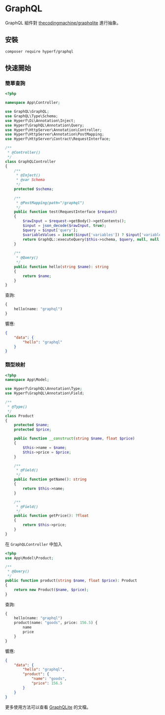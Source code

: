 # GraphQL

GraphQL 組件對 [thecodingmachine/graphqlite](https://github.com/thecodingmachine/graphqlite) 進行抽象。

## 安裝

```bash
composer require hyperf/graphql
```

## 快速開始

### 簡單查詢
```php
<?php

namespace App\Controller;

use GraphQL\GraphQL;
use GraphQL\Type\Schema;
use Hyperf\Di\Annotation\Inject;
use Hyperf\GraphQL\Annotation\Query;
use Hyperf\HttpServer\Annotation\Controller;
use Hyperf\HttpServer\Annotation\PostMapping;
use Hyperf\HttpServer\Contract\RequestInterface;

/**
 * @Controller()
 */
class GraphQLController
{
    /**
     * @Inject()
     * @var Schema
     */
    protected $schema;
    
    /**
     * @PostMapping(path="/graphql")
     */
    public function test(RequestInterface $request)
    {
        $rawInput = $request->getBody()->getContents();
        $input = json_decode($rawInput, true);
        $query = $input['query'];
        $variableValues = isset($input['variables']) ? $input['variables'] : null;
        return GraphQL::executeQuery($this->schema, $query, null, null, $variableValues)->toArray();
    }
    
    /**
     * @Query()
     */
    public function hello(string $name): string
    {
        return $name;
    }
}
```
查詢:
```graphql
{
    hello(name: "graphql")
}
```
響應:
```json
{
    "data": {
        "hello": "graphql"
    }
}
```

### 類型映射

```php
<?php
namespace App\Model;

use Hyperf\GraphQL\Annotation\Type;
use Hyperf\GraphQL\Annotation\Field;

/**
 * @Type()
 */
class Product
{
    protected $name;
    protected $price;

    public function __construct(string $name, float $price)
    {
        $this->name = $name;
        $this->price = $price;
    }

    /**
     * @Field()
     */
    public function getName(): string
    {
        return $this->name;
    }

    /**
     * @Field()
     */
    public function getPrice(): ?float
    {
        return $this->price;
    }
}
```

在 `GraphQLController` 中加入

```php
<?php
use App\Model\Product;

/**
 * @Query()
 */
public function product(string $name, float $price): Product
{
    return new Product($name, $price);
}
```

查詢:
```graphql
{
    hello(name: "graphql")
    product(name: "goods", price: 156.5) {
        name
        price
    }
}
```

響應:
```json
{
    "data": {
        "hello": "graphql",
        "product": {
            "name": "goods",
            "price": 156.5
        }
    }
}
```

更多使用方法可以查看 [GraphQLite](https://graphqlite.thecodingmachine.io/docs/queries) 的文檔。
